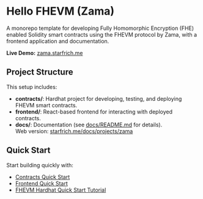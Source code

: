 # Hello FHEVM (Zama)

A monorepo template for developing Fully Homomorphic Encryption (FHE) enabled Solidity smart contracts using the FHEVM protocol by Zama, with a frontend application and documentation.

**Live Demo:** [zama.starfrich.me](https://zama.starfrich.me)

## Project Structure

This setup includes:
- **contracts/**: Hardhat project for developing, testing, and deploying FHEVM smart contracts.
- **frontend/**: React-based frontend for interacting with deployed contracts.
- **docs/**: Documentation (see [docs/README.md](docs/README.md) for details).  
  Web version: [starfrich.me/docs/projects/zama](https://starfrich.me/docs/projects/zama)

## Quick Start

Start building quickly with:
- [Contracts Quick Start](contracts/README.md)
- [Frontend Quick Start](frontend/README.md)
- [FHEVM Hardhat Quick Start Tutorial](https://docs.zama.ai/protocol/solidity-guides/getting-started/quick-start-tutorial)